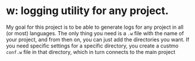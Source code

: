 # w: logging utility for any project.

My goal for this project is to be able to generate logs for any project in all (or most) languages.
The only thing you need is a `.w` file with the name of your project, and from then on, you can just add the directories you want.
If you need specific settings for a specific directory, you create a custmo `conf.w` file in that directory, 
  which in turn connects to the main project
